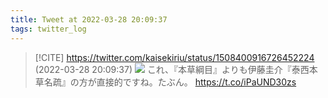 ```yaml
---
title: Tweet at 2022-03-28 20:09:37
tags: twitter_log
---
```


> [!CITE] https://twitter.com/kaisekiriu/status/1508400916726452224 (2022-03-28 20:09:37)
> ![](https://twitter.com/kaisekiriu/status/1508400916726452224)
> これ、『本草綱目』よりも伊藤圭介『泰西本草名疏』の方が直接的ですね。たぶん。
> https://t.co/iPaUND30zs
